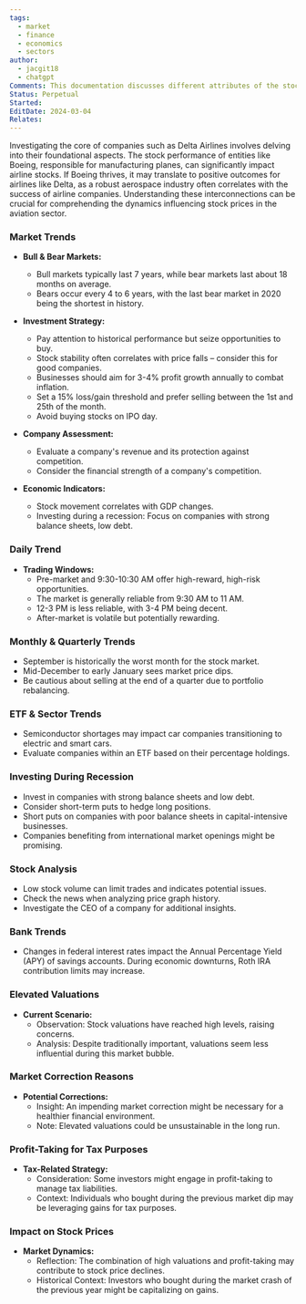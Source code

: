 ```yaml
---
tags:
  - market
  - finance
  - economics
  - sectors
author:
  - jacgit18
  - chatgpt
Comments: This documentation discusses different attributes of the stock market ebb and flow.
Status: Perpetual
Started: 
EditDate: 2024-03-04
Relates:
---
```

Investigating the core of companies such as Delta Airlines involves delving into their foundational aspects. The stock performance of entities like Boeing, responsible for manufacturing planes, can significantly impact airline stocks. If Boeing thrives, it may translate to positive outcomes for airlines like Delta, as a robust aerospace industry often correlates with the success of airline companies. Understanding these interconnections can be crucial for comprehending the dynamics influencing stock prices in the aviation sector.

### Market Trends
- **Bull & Bear Markets:**
  - Bull markets typically last 7 years, while bear markets last about 18 months on average.
  - Bears occur every 4 to 6 years, with the last bear market in 2020 being the shortest in history.

- **Investment Strategy:**
  - Pay attention to historical performance but seize opportunities to buy.
  - Stock stability often correlates with price falls – consider this for good companies.
  - Businesses should aim for 3-4% profit growth annually to combat inflation.
  - Set a 15% loss/gain threshold and prefer selling between the 1st and 25th of the month.
  - Avoid buying stocks on IPO day.


- **Company Assessment:**
  - Evaluate a company's revenue and its protection against competition.
  - Consider the financial strength of a company's competition.

- **Economic Indicators:**
  - Stock movement correlates with GDP changes.
  - Investing during a recession: Focus on companies with strong balance sheets, low debt.

### Daily Trend
- **Trading Windows:**
  - Pre-market and 9:30-10:30 AM offer high-reward, high-risk opportunities.
  - The market is generally reliable from 9:30 AM to 11 AM.
  - 12-3 PM is less reliable, with 3-4 PM being decent.
  - After-market is volatile but potentially rewarding.

### Monthly & Quarterly Trends
- September is historically the worst month for the stock market.
- Mid-December to early January sees market price dips.
- Be cautious about selling at the end of a quarter due to portfolio rebalancing.

### ETF & Sector Trends
- Semiconductor shortages may impact car companies transitioning to electric and smart cars.
- Evaluate companies within an ETF based on their percentage holdings.

### Investing During Recession
- Invest in companies with strong balance sheets and low debt.
- Consider short-term puts to hedge long positions.
- Short puts on companies with poor balance sheets in capital-intensive businesses.
- Companies benefiting from international market openings might be promising.

### Stock Analysis
- Low stock volume can limit trades and indicates potential issues.
- Check the news when analyzing price graph history.
- Investigate the CEO of a company for additional insights.

### Bank Trends
- Changes in federal interest rates impact the Annual Percentage Yield (APY) of savings accounts. During economic downturns, Roth IRA contribution limits may increase.


### Elevated Valuations

- **Current Scenario:**
  - Observation: Stock valuations have reached high levels, raising concerns.
  - Analysis: Despite traditionally important, valuations seem less influential during this market bubble.

### Market Correction Reasons

- **Potential Corrections:**
  - Insight: An impending market correction might be necessary for a healthier financial environment.
  - Note: Elevated valuations could be unsustainable in the long run.

### Profit-Taking for Tax Purposes

- **Tax-Related Strategy:**
  - Consideration: Some investors might engage in profit-taking to manage tax liabilities.
  - Context: Individuals who bought during the previous market dip may be leveraging gains for tax purposes.

### Impact on Stock Prices

- **Market Dynamics:**
  - Reflection: The combination of high valuations and profit-taking may contribute to stock price declines.
  - Historical Context: Investors who bought during the market crash of the previous year might be capitalizing on gains.

